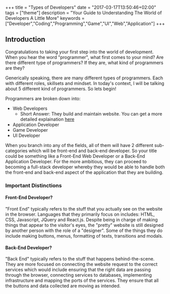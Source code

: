 +++
title = "Types of Developers"
date = "2017-03-17T13:50:46+02:00"
tags = ["theme"]
description = "Your Guide to Understanding The World of Developers A Little More"
keywords = ["Developer","Coding","Programming","Game","UI","Web","Application"]
+++

[1]: http://www.theodinproject.com/courses/introduction-to-web-development/lessons/what-a-web-developer-does

## Introduction
Congratulations to taking your first step into the world of development. When you hear the word "programmer", what first comes to your mind? Are there different type of programmers? If they are, what kind of programmers are they?

<!--more-->
Generically speaking, there are many different types of programmers. Each with different roles, skillsets and mindset. In today's context, I will be talking about 5 different kind of programmers. So lets begin!

Programmers are broken down into:

+ Web Developers
  - Short Answer: They build and maintain website. You can get a more detailed explaination [here][1]
+ Application Developer
+ Game Developer
+ UI Developer

When you branch into any of the fields, all of them will have 2 different sub-categories which will be front-end and back-end developer. So your title could be something like a Front-End Web Developer or a Back-End Application Developer. For the more ambitious, they can proceed to becoming a full-stack developer whereby they would be able to handle both the front-end and back-end aspect of the application that they are building.

### Important Distinctions

#### Front-End Developer?

"Front End" typically refers to the stuff that you actually see on the website in the browser. Languages that they primarily focus on includes: HTML, CSS, Javascript, JQuery and React.js. Despite being in charge of making things that appear to the visitor's eyes, the "pretty" website is still designed by another person with the role of a "designer". Some of the things they do include making buttons, menus, formatting of texts, transitions and modals.

#### Back-End Developer?

"Back End" typically refers to the stuff that happens behind-the-scene. They are more focused on connecting the website request to the correct services which would include ensuring that the right data are passing through the browser, connecting services to databases, implementing infrastructure and mapping the ports of the services. They ensure that all the buttons and data collected are moving as intended.
